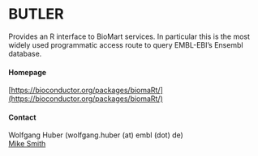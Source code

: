 # BUTLER
Provides an R interface to BioMart services. In particular this is the most widely used programmatic access route to query EMBL-EBI’s Ensembl database.

#### Homepage
[https://bioconductor.org/packages/biomaRt/](https://bioconductor.org/packages/biomaRt/)

#### Contact
Wolfgang Huber (wolfgang.huber (at) embl (dot) de)<br/>
[Mike Smith](http://congo.embl.de/hd-hub/mike-smith/)

